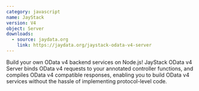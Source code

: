 ```yaml
---
category: javascript
name: JayStack
version: V4
object: Server
downloads:
  - source: jaydata.org
    link: https://jaydata.org/jaystack-odata-v4-server
---
```

Build your own OData v4 backend services on Node.js! JayStack OData v4 Server binds OData v4 requests to your annotated controller functions, and compiles OData v4 compatible responses, enabling you to build OData v4 services without the hassle of implementing protocol-level code.
